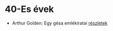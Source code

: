 # 40-Es évek

- Arthur Golden: Egy gésa emlékiratai [részletek](_details/%7Bopf.creator%7D.md#id_280)